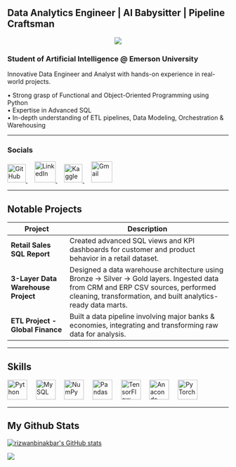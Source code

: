 ##  Data Analytics Engineer | AI Babysitter | Pipeline Craftsman

<!-- Typing SVG by DenverCoder1 - https://github.com/DenverCoder1/readme-typing-svg -->
<p align="center">
  <a href="https://github.com/rizwanbinakbar">
    <img src="https://readme-typing-svg.herokuapp.com?font=Fira+Code&weight=500&size=22&pause=1000&color=36BCF7&center=true&vCenter=true&width=500&height=50&lines=Aspiring+Data+%26+AI+Engineer;Tech+Enthusiast+%7C+Problem+Solver+%7C+Deep+Thinker;Building+real-world+data+solutions;Learning%2C+Coding%2C+Growing+Every+Day">
  </a>
</p>

### Student of Artificial Intelligence @ Emerson University

Innovative Data Engineer and Analyst with hands-on experience in real-world projects.

• Strong grasp of Functional and Object-Oriented Programming using Python  
• Expertise in Advanced SQL  
• In-depth understanding of ETL pipelines, Data Modeling, Orchestration & Warehousing  

---

###  Socials

<p align="left">
  <a href="https://www.github.com/rizwanbinakbar" target="_blank" rel="noreferrer">
    <img src="https://raw.githubusercontent.com/danielcranney/readme-generator/main/public/icons/socials/github.svg" width="42" height="42" alt="GitHub" />
  </a>
  &nbsp;&nbsp;&nbsp;
  <a href="https://www.linkedin.com/in/rizwanbinakbar/" target="_blank" rel="noreferrer">
    <img src="https://img.icons8.com/?size=100&id=13930&format=png" width="48" height="48" alt="LinkedIn" />
  </a>
  &nbsp;&nbsp;&nbsp;
  <a href="https://www.kaggle.com/rizwanbinakbar" target="_blank" rel="noreferrer">
    <img src="https://img.icons8.com/?size=100&id=QrYhwpUzAcoy&format=png" width="42" height="42" alt="Kaggle" />
  </a>
  &nbsp;&nbsp;&nbsp;
  <a href="mailto:rizwanforbuissnes@gmail.com" target="_blank" rel="noreferrer">
    <img src="https://img.icons8.com/?size=100&id=P7UIlhbpWzZm&format=png" width="48" height="48" alt="Gmail" />
  </a>
</p>


---

##  Notable Projects

| Project | Description |
|--------|-------------|
| **Retail Sales SQL Report** | Created advanced SQL views and KPI dashboards for customer and product behavior in a retail dataset. |
| **3-Layer Data Warehouse Project** | Designed a data warehouse architecture using Bronze → Silver → Gold layers. Ingested data from CRM and ERP CSV sources, performed cleaning, transformation, and built analytics-ready data marts. |
| **ETL Project - Global Finance** | Built a data pipeline involving major banks & economies, integrating and transforming raw data for analysis. |

---

##  Skills

<p align="left">
  <img src="https://cdn.jsdelivr.net/gh/devicons/devicon/icons/python/python-original.svg" width="45" height="45" alt="Python" />
  &nbsp;&nbsp;&nbsp;
  <img src="https://cdn.jsdelivr.net/gh/devicons/devicon/icons/mysql/mysql-original.svg" width="45" height="45" alt="MySQL" />
  &nbsp;&nbsp;&nbsp;
  <img src="https://cdn.jsdelivr.net/gh/devicons/devicon/icons/numpy/numpy-original.svg" width="45" height="45" alt="NumPy" />
  &nbsp;&nbsp;&nbsp;
  <img src="https://cdn.jsdelivr.net/gh/devicons/devicon/icons/pandas/pandas-original.svg" width="45" height="45" alt="Pandas" />
  &nbsp;&nbsp;&nbsp;
  <img src="https://cdn.jsdelivr.net/gh/devicons/devicon/icons/tensorflow/tensorflow-original.svg" width="45" height="45" alt="TensorFlow" />
  &nbsp;&nbsp;&nbsp;
  <img src="https://cdn.jsdelivr.net/gh/devicons/devicon/icons/anaconda/anaconda-original.svg" width="45" height="45" alt="Anaconda" />
  &nbsp;&nbsp;&nbsp;
  <img src="https://cdn.jsdelivr.net/gh/devicons/devicon/icons/pytorch/pytorch-original.svg" width="45" height="45" alt="PyTorch" />
</p>


---
## My Github Stats

<a href="http://www.github.com/rizwanbinakbar"><img src="https://github-readme-stats.vercel.app/api?username=rizwanbinakbar&show_icons=true&hide=&count_private=true&title_color=0891b2&text_color=ffffff&icon_color=0891b2&bg_color=1c1917&hide_border=true&show_icons=true" alt="rizwanbinakbar's GitHub stats" /></a>

<a href="http://www.github.com/rizwanbinakbar"><img src="https://github-readme-streak-stats.herokuapp.com/?user=rizwanbinakbar&stroke=ffffff&background=1c1917&ring=0891b2&fire=0891b2&currStreakNum=ffffff&currStreakLabel=0891b2&sideNums=ffffff&sideLabels=ffffff&dates=ffffff&hide_border=true" /></a>
